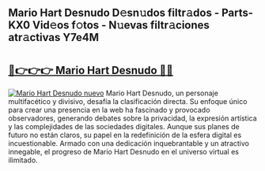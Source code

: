 ## Mario Hart Desnudo D𝚎sn𝚞dos filtr𝚊dos - Parts-KX0 Vid𝚎os f𝚘tos - N𝚞evas filtr𝚊ciones atr𝚊ctivas Y7e4M

# <h2><a href="http://mb6xks.tromn.icu/?c=Mario+Hart+Desnudo">🔗👉👉👉 Mario Hart Desnudo 🔗🔗</a></h2>

[![Mario Hart Desnudo nuevo](https://i.imgur.com/pEAQMta.gif)](http://mb6xks.tromn.icu/?c=Mario+Hart+Desnudo)
Mario Hart Desnudo, un personaje multifacético y divisivo, desafía la clasificación directa. Su enfoque único para crear una presencia en la web ha fascinado y provocado observadores, generando debates sobre la privacidad, la expresión artística y las complejidades de las sociedades digitales. Aunque sus planes de futuro no están claros, su papel en la redefinición de la esfera digital es incuestionable. Armado con una dedicación inquebrantable y un atractivo innegable, el progreso de Mario Hart Desnudo en el universo virtual es ilimitado.
